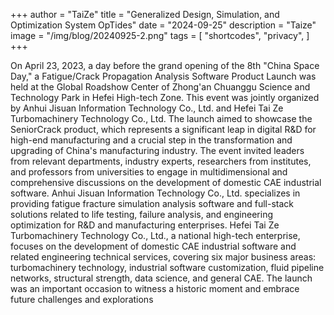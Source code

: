 +++
author = "TaiZe"
title = "Generalized Design, Simulation, and Optimization System OpTides"
date = "2024-09-25"
description = "Taize"
image = "/img/blog/20240925-2.png"
tags = [
    "shortcodes",
    "privacy",
]
+++

On April 23, 2023, a day before the grand opening of the 8th "China Space Day," a Fatigue/Crack Propagation Analysis Software Product Launch was held at the Global Roadshow Center of Zhong'an Chuanggu Science and Technology Park in Hefei High-tech Zone. This event was jointly organized by Anhui Jisuan Information Technology Co., Ltd. and Hefei Tai Ze Turbomachinery Technology Co., Ltd.
The launch aimed to showcase the SeniorCrack product, which represents a significant leap in digital R&D for high-end manufacturing and a crucial step in the transformation and upgrading of China's manufacturing industry. The event invited leaders from relevant departments, industry experts, researchers from institutes, and professors from universities to engage in multidimensional and comprehensive discussions on the development of domestic CAE industrial software.
Anhui Jisuan Information Technology Co., Ltd. specializes in providing fatigue fracture simulation analysis software and full-stack solutions related to life testing, failure analysis, and engineering optimization for R&D and manufacturing enterprises. Hefei Tai Ze Turbomachinery Technology Co., Ltd., a national high-tech enterprise, focuses on the development of domestic CAE industrial software and related engineering technical services, covering six major business areas: turbomachinery technology, industrial software customization, fluid pipeline networks, structural strength, data science, and general CAE.
The launch was an important occasion to witness a historic moment and embrace future challenges and explorations